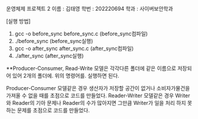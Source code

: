 운영체제 프로젝트 2
<readme>
이름 : 김태영
 학번 : 202220694
학과 : 사이버보안학과


[실행 방법]
  
1.	  gcc -o before_sync before_sync.c (before_sync컴파일)
2.	./before_sync (before_sync실행)
3.	gcc -o after_sync after_sync.c (after_sync컴파일)
4.	./after_sync (after_sync실행)

**Producer-Consumer, Read-Write 모델은 각각다른 폴더에 같은 이름으로 저장되어 있어 2개의 폴더에. 위의 명령어를. 실행하면 된다.

Producer-Consumer 모델같은 경우 생산자가 저장할 공간이 없거나 소비자가물건을 가져올 수 없을 때를 초점으로 코드를 만들었다. 
Reader-Writer 모델같은 경우 Writer와 Reader의 기아 문제나 Reader의 수가 많아지면 그만큼 Writer가 일을 처리 하지 못하는 문제를 초점으로 코드를 만들었다.

